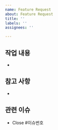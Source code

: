 ```yaml
---
name: Feature Request
about: Feature Request
title: ''
labels: ''
assignees: ''

---
```


## 작업 내용
-

## 참고 사항
-

## 관련 이슈
- Close #이슈번호
